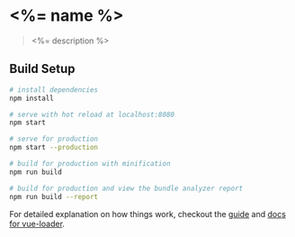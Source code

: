 # <%= name %>

> <%= description %>

## Build Setup

``` bash
# install dependencies
npm install

# serve with hot reload at localhost:8080
npm start

# serve for production
npm start --production

# build for production with minification
npm run build

# build for production and view the bundle analyzer report
npm run build --report
```

For detailed explanation on how things work, checkout the [guide](http://vuejs-templates.github.io/webpack/) and [docs for vue-loader](http://vuejs.github.io/vue-loader).

